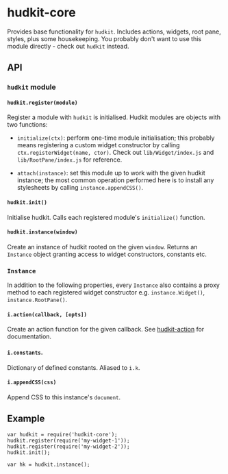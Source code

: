 # hudkit-core

Provides base functionality for `hudkit`. Includes actions, widgets, root pane, styles, plus some housekeeping. You probably don't want to use this module directly - check out `hudkit` instead.

## API

### `hudkit` module

#### `hudkit.register(module)`

Register a module with `hudkit` is initialised. Hudkit modules are objects with two functions:

  * `initialize(ctx)`: perform one-time module initialisation; this probably means registering a custom widget constructor by calling `ctx.registerWidget(name, ctor)`. Check out `lib/Widget/index.js` and `lib/RootPane/index.js` for reference.

  * `attach(instance)`: set this module up to work with the given hudkit instance; the most common operation performed here is to install any stylesheets by calling `instance.appendCSS()`.

#### `hudkit.init()`

Initialise hudkit. Calls each registered module's `initialize()` function.

#### `hudkit.instance(window)`

Create an instance of hudkit rooted on the given `window`. Returns an `Instance` object granting access to widget constructors, constants etc.

### `Instance`

In addition to the following properties, every `Instance` also contains a proxy method to each registered widget constructor e.g. `instance.Widget()`, `instance.RootPane()`.

#### `i.action(callback, [opts])`

Create an action function for the given callback. See [hudkit-action](http://github.com/jaz303/hudkit-action) for documentation.

#### `i.constants`.

Dictionary of defined constants. Aliased to `i.k`.

#### `i.appendCSS(css)`

Append CSS to this instance's `document`.

## Example

    var hudkit = require('hudkit-core');
    hudkit.register(require('my-widget-1'));
    hudkit.register(require('my-widget-2'));
    hudkit.init();

    var hk = hudkit.instance();
